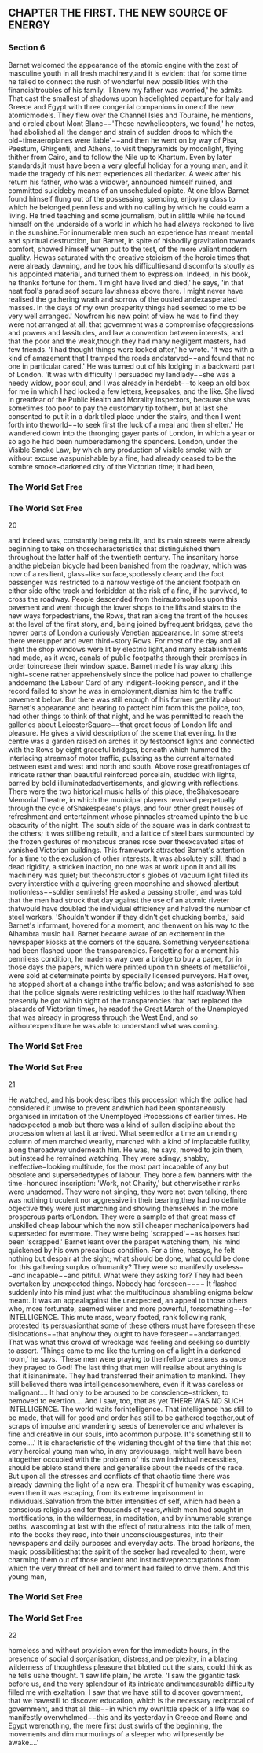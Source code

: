 ## CHAPTER THE FIRST. THE NEW SOURCE OF ENERGY

### Section 6

Barnet welcomed the appearance of the atomic engine with the zest of masculine youth in all fresh machinery,and it is evident that for some time he failed to connect the rush of wonderful new possibilities with the financialtroubles of his family. 'I knew my father was worried,' he admits. That cast the smallest of shadows upon hisdelighted departure for Italy and Greece and Egypt with three congenial companions in one of the new atomicmodels. They flew over the Channel Isles and Touraine, he mentions, and circled about Mont Blanc−−'These newhelicopters, we found,' he notes, 'had abolished all the danger and strain of sudden drops to which the old−timeaeroplanes were liable'−−and then he went on by way of Pisa, Paestum, Ghirgenti, and Athens, to visit thepyramids by moonlight, flying thither from Cairo, and to follow the Nile up to Khartum. Even by later standards,it must have been a very gleeful holiday for a young man, and it made the tragedy of his next experiences all thedarker. A week after his return his father, who was a widower, announced himself ruined, and committed suicideby means of an unscheduled opiate.
At one blow Barnet found himself flung out of the possessing, spending, enjoying class to which he belonged,penniless and with no calling by which he could earn a living. He tried teaching and some journalism, but in alittle while he found himself on the underside of a world in which he had always reckoned to live in the sunshine.For innumerable men such an experience has meant mental and spiritual destruction, but Barnet, in spite of hisbodily gravitation towards comfort, showed himself when put to the test, of the more valiant modern quality. Hewas saturated with the creative stoicism of the heroic times that were already dawning, and he took his difficultiesand discomforts stoutly as his appointed material, and turned them to expression.
Indeed, in his book, he thanks fortune for them. 'I might have lived and died,' he says, 'in that neat fool's paradiseof secure lavishness above there. I might never have realised the gathering wrath and sorrow of the ousted andexasperated masses. In the days of my own prosperity things had seemed to me to be very well arranged.' Nowfrom his new point of view he was to find they were not arranged at all; that government was a compromise ofaggressions and powers and lassitudes, and law a convention between interests, and that the poor and the weak,though they had many negligent masters, had few friends.
'I had thought things were looked after,' he wrote. 'It was with a kind of amazement that I tramped the roads andstarved−−and found that no one in particular cared.'
He was turned out of his lodging in a backward part of London.
'It was with difficulty I persuaded my landlady−−she was a needy widow, poor soul, and I was already in herdebt−−to keep an old box for me in which I had locked a few letters, keepsakes, and the like. She lived in greatfear of the Public Health and Morality Inspectors, because she was sometimes too poor to pay the customary tip tothem, but at last she consented to put it in a dark tiled place under the stairs, and then I went forth into theworld−−to seek first the luck of a meal and then shelter.'
He wandered down into the thronging gayer parts of London, in which a year or so ago he had been numberedamong the spenders.
London, under the Visible Smoke Law, by which any production of visible smoke with or without excuse waspunishable by a fine, had already ceased to be the sombre smoke−darkened city of the Victorian time; it had been,
### The World Set Free

### The World Set Free
20


and indeed was, constantly being rebuilt, and its main streets were already beginning to take on thosecharacteristics that distinguished them throughout the latter half of the twentieth century. The insanitary horse andthe plebeian bicycle had been banished from the roadway, which was now of a resilient, glass−like surface,spotlessly clean; and the foot passenger was restricted to a narrow vestige of the ancient footpath on either side ofthe track and forbidden at the risk of a fine, if he survived, to cross the roadway. People descended from theirautomobiles upon this pavement and went through the lower shops to the lifts and stairs to the new ways forpedestrians, the Rows, that ran along the front of the houses at the level of the first story, and, being joined byfrequent bridges, gave the newer parts of London a curiously Venetian appearance. In some streets there wereupper and even third−story Rows. For most of the day and all night the shop windows were lit by electric light,and many establishments had made, as it were, canals of public footpaths through their premises in order toincrease their window space.
Barnet made his way along this night−scene rather apprehensively since the police had power to challenge anddemand the Labour Card of any indigent−looking person, and if the record failed to show he was in employment,dismiss him to the traffic pavement below.
But there was still enough of his former gentility about Barnet's appearance and bearing to protect him from this;the police, too, had other things to think of that night, and he was permitted to reach the galleries about LeicesterSquare−−that great focus of London life and pleasure.
He gives a vivid description of the scene that evening. In the centre was a garden raised on arches lit by festoonsof lights and connected with the Rows by eight graceful bridges, beneath which hummed the interlacing streamsof motor traffic, pulsating as the current alternated between east and west and north and south. Above rose greatfrontages of intricate rather than beautiful reinforced porcelain, studded with lights, barred by bold illuminatedadvertisements, and glowing with reflections. There were the two historical music halls of this place, theShakespeare Memorial Theatre, in which the municipal players revolved perpetually through the cycle ofShakespeare's plays, and four other great houses of refreshment and entertainment whose pinnacles streamed upinto the blue obscurity of the night. The south side of the square was in dark contrast to the others; it was stillbeing rebuilt, and a lattice of steel bars surmounted by the frozen gestures of monstrous cranes rose over theexcavated sites of vanished Victorian buildings.
This framework attracted Barnet's attention for a time to the exclusion of other interests. It was absolutely still, ithad a dead rigidity, a stricken inaction, no one was at work upon it and all its machinery was quiet; but theconstructor's globes of vacuum light filled its every interstice with a quivering green moonshine and showed alertbut motionless−−soldier sentinels!
He asked a passing stroller, and was told that the men had struck that day against the use of an atomic riveter thatwould have doubled the individual efficiency and halved the number of steel workers.
'Shouldn't wonder if they didn't get chucking bombs,' said Barnet's informant, hovered for a moment, and thenwent on his way to the Alhambra music hall.
Barnet became aware of an excitement in the newspaper kiosks at the corners of the square. Something verysensational had been flashed upon the transparencies. Forgetting for a moment his penniless condition, he madehis way over a bridge to buy a paper, for in those days the papers, which were printed upon thin sheets of metallicfoil, were sold at determinate points by specially licensed purveyors. Half over, he stopped short at a change inthe traffic below; and was astonished to see that the police signals were restricting vehicles to the half roadway.When presently he got within sight of the transparencies that had replaced the placards of Victorian times, he readof the Great March of the Unemployed that was already in progress through the West End, and so withoutexpenditure he was able to understand what was coming.
### The World Set Free

### The World Set Free
21


He watched, and his book describes this procession which the police had considered it unwise to prevent andwhich had been spontaneously organised in imitation of the Unemployed Processions of earlier times. He hadexpected a mob but there was a kind of sullen discipline about the procession when at last it arrived. What seemedfor a time an unending column of men marched wearily, marched with a kind of implacable futility, along theroadway underneath him. He was, he says, moved to join them, but instead he remained watching. They were adingy, shabby, ineffective−looking multitude, for the most part incapable of any but obsolete and supersededtypes of labour. They bore a few banners with the time−honoured inscription: 'Work, not Charity,' but otherwisetheir ranks were unadorned.
They were not singing, they were not even talking, there was nothing truculent nor aggressive in their bearing,they had no definite objective they were just marching and showing themselves in the more prosperous parts ofLondon. They were a sample of that great mass of unskilled cheap labour which the now still cheaper mechanicalpowers had superseded for evermore. They were being 'scrapped'−−as horses had been 'scrapped.'
Barnet leant over the parapet watching them, his mind quickened by his own precarious condition. For a time, hesays, he felt nothing but despair at the sight; what should be done, what could be done for this gathering surplus ofhumanity? They were so manifestly useless−−and incapable−−and pitiful.
What were they asking for?
They had been overtaken by unexpected things. Nobody had foreseen−−−−
It flashed suddenly into his mind just what the multitudinous shambling enigma below meant. It was an appealagainst the unexpected, an appeal to those others who, more fortunate, seemed wiser and more powerful, forsomething−−for INTELLIGENCE. This mute mass, weary footed, rank following rank, protested its persuasionthat some of these others must have foreseen these dislocations−−that anyhow they ought to have foreseen−−andarranged.
That was what this crowd of wreckage was feeling and seeking so dumbly to assert.
'Things came to me like the turning on of a light in a darkened room,' he says. 'These men were praying to theirfellow creatures as once they prayed to God! The last thing that men will realise about anything is that it isinanimate. They had transferred their animation to mankind. They still believed there was intelligencesomewhere, even if it was careless or malignant.... It had only to be aroused to be conscience−stricken, to bemoved to exertion.... And I saw, too, that as yet THERE WAS NO SUCH INTELLIGENCE. The world waits forintelligence. That intelligence has still to be made, that will for good and order has still to be gathered together,out of scraps of impulse and wandering seeds of benevolence and whatever is fine and creative in our souls, into acommon purpose. It's something still to come....'
It is characteristic of the widening thought of the time that this not very heroical young man who, in any previousage, might well have been altogether occupied with the problem of his own individual necessities, should be ableto stand there and generalise about the needs of the race.
But upon all the stresses and conflicts of that chaotic time there was already dawning the light of a new era. Thespirit of humanity was escaping, even then it was escaping, from its extreme imprisonment in individuals.Salvation from the bitter intensities of self, which had been a conscious religious end for thousands of years,which men had sought in mortifications, in the wilderness, in meditation, and by innumerable strange paths, wascoming at last with the effect of naturalness into the talk of men, into the books they read, into their unconsciousgestures, into their newspapers and daily purposes and everyday acts. The broad horizons, the magic possibilitiesthat the spirit of the seeker had revealed to them, were charming them out of those ancient and instinctivepreoccupations from which the very threat of hell and torment had failed to drive them. And this young man,
### The World Set Free

### The World Set Free
22


homeless and without provision even for the immediate hours, in the presence of social disorganisation, distress,and perplexity, in a blazing wilderness of thoughtless pleasure that blotted out the stars, could think as he tells ushe thought.
'I saw life plain,' he wrote. 'I saw the gigantic task before us, and the very splendour of its intricate andimmeasurable difficulty filled me with exaltation. I saw that we have still to discover government, that we havestill to discover education, which is the necessary reciprocal of government, and that all this−−in which my ownlittle speck of a life was so manifestly overwhelmed−−this and its yesterday in Greece and Rome and Egypt werenothing, the mere first dust swirls of the beginning, the movements and dim murmurings of a sleeper who willpresently be awake....'